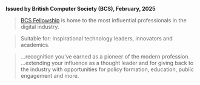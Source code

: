**Issued by British Computer Society (BCS), February, 2025**

> [BCS Fellowship](https://www.bcs.org/membership-and-registrations/become-a-member/bcs-fellowship/) is home to the most influential professionals in the digital industry.

> Suitable for: Inspirational technology leaders, innovators and academics.

> ...recognition you’ve earned as a pioneer of the modern profession. ...extending your influence as a thought leader and for giving back to the industry with opportunities for policy formation, education, public engagement and more.
